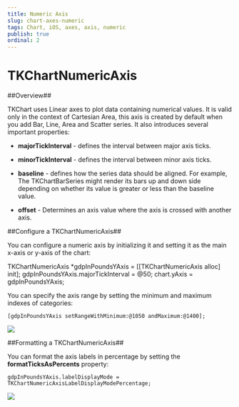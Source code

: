 ```yaml
---
title: Numeric Axis
slug: chart-axes-numeric
tags: Chart, iOS, axes, axis, numeric
publish: true
ordinal: 2
---
```


TKChartNumericAxis
==================

##Overview##

TKChart uses Linear axes to plot data containing numerical values. It is valid only in the context of Cartesian Area, this axis is created by default when you add Bar, Line, Area and Scatter series. It also introduces several important properties:

- **majorTickInterval** - defines the interval between major axis ticks.

- **minorTickInterval** - defines the interval between minor axis ticks.

- **baseline** - defines how the series data should be aligned. For example, The TKChartBarSeries might render its bars up and down side depending on whether its value is greater or less than the baseline value.

- **offset** - Determines an axis value where the axis is crossed with another axis.

##Configure a TKChartNumericAxis##

You can configure a numeric axis by initializing it and setting it as the main x-axis or y-axis of the chart:

   TKChartNumericAxis *gdpInPoundsYAxis = [[TKChartNumericAxis alloc] init];
   gdpInPoundsYAxis.majorTickInterval = @50;
   chart.yAxis = gdpInPoundsYAxis;

You can specify the axis range by setting the minimum and maximum indexes of categories:

    [gdpInPoundsYAxis setRangeWithMinimum:@1050 andMaximum:@1400];

<img src="../images/chart-axes-numeric001.png">

##Formatting a TKChartNumericAxis##

You can format the axis labels in percentage by setting the **formatTicksAsPercents** property: 

    gdpInPoundsYAxis.labelDisplayMode = TKChartNumericAxisLabelDisplayModePercentage;

<img src="../images/chart-axes-numeric002.png">
